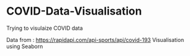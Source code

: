 # COVID-Data-Visualisation
Trying to visulaize COVID data

Data from : https://rapidapi.com/api-sports/api/covid-193
Visualisation using Seaborn
